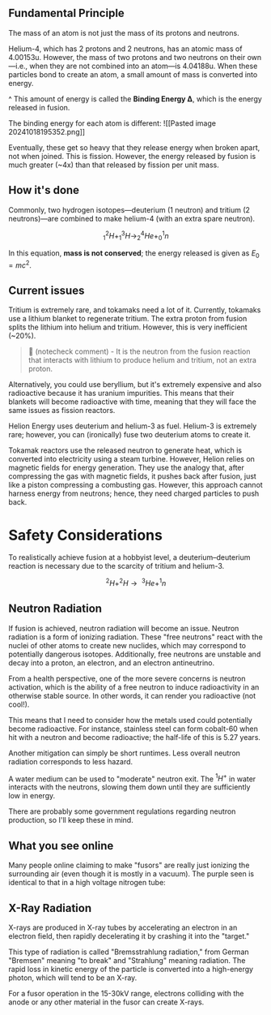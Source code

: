 ## Fundamental Principle
The mass of an atom is not just the mass of its protons and neutrons.

Helium-4, which has 2 protons and 2 neutrons, has an atomic mass of 4.00153u. However, the mass of two protons and two neutrons on their own—i.e., when they are not combined into an atom—is 4.04188u. When these particles bond to create an atom, a small amount of mass is converted into energy.

^ This amount of energy is called the **Binding Energy ∆**, which is the energy released in fusion.

The binding energy for each atom is different:
![[Pasted image 20241018195352.png]]

Eventually, these get so heavy that they release energy when broken apart, not when joined. This is fission. However, the energy released by fusion is much greater (~4x) than that released by fission per unit mass.

## How it's done
Commonly, two hydrogen isotopes—deuterium (1 neutron) and tritium (2 neutrons)—are combined to make helium-4 (with an extra spare neutron). 

$$^2_1H + ^3_1H \rightarrow _2^4He+^1_0n$$

In this equation, **mass is not conserved**; the energy released is given as $E_0 = mc^2$.

## Current issues
Tritium is extremely rare, and tokamaks need a lot of it.
Currently, tokamaks use a lithium blanket to regenerate tritium. The extra proton from fusion splits the lithium into helium and tritium. However, this is very inefficient (~20%).

> 🤖 (notecheck comment) - It is the neutron from the fusion reaction that interacts with lithium to produce helium and tritium, not an extra proton.

Alternatively, you could use beryllium, but it's extremely expensive and also radioactive because it has uranium impurities. This means that their blankets will become radioactive with time, meaning that they will face the same issues as fission reactors.

Helion Energy uses deuterium and helium-3 as fuel. Helium-3 is extremely rare; however, you can (ironically) fuse two deuterium atoms to create it. 

Tokamak reactors use the released neutron to generate heat, which is converted into electricity using a steam turbine. However, Helion relies on magnetic fields for energy generation. They use the analogy that, after compressing the gas with magnetic fields, it pushes back after fusion, just like a piston compressing a combusting gas. However, this approach cannot harness energy from neutrons; hence, they need charged particles to push back.

# Safety Considerations

To realistically achieve fusion at a hobbyist level, a deuterium–deuterium reaction is necessary due to the scarcity of tritium and helium-3.

$$^2H+^2H \rightarrow\ ^3He + ^1n$$

## Neutron Radiation

If fusion is achieved, neutron radiation will become an issue. Neutron radiation is a form of ionizing radiation. These "free neutrons" react with the nuclei of other atoms to create new nuclides, which may correspond to potentially dangerous isotopes. Additionally, free neutrons are unstable and decay into a proton, an electron, and an electron antineutrino.

From a health perspective, one of the more severe concerns is neutron activation, which is the ability of a free neutron to induce radioactivity in an otherwise stable source. In other words, it can render you radioactive (not cool!).

This means that I need to consider how the metals used could potentially become radioactive. For instance, stainless steel can form cobalt-60 when hit with a neutron and become radioactive; the half-life of this is 5.27 years.

Another mitigation can simply be short runtimes. Less overall neutron radiation corresponds to less hazard.

A water medium can be used to "moderate" neutron exit. The $^1H^+$ in water interacts with the neutrons, slowing them down until they are sufficiently low in energy.

There are probably some government regulations regarding neutron production, so I'll keep these in mind.

## What you see online
Many people online claiming to make "fusors" are really just ionizing the surrounding air (even though it is mostly in a vacuum). The purple seen is identical to that in a high voltage nitrogen tube: 

## X-Ray Radiation

X-rays are produced in X-ray tubes by accelerating an electron in an electron field, then rapidly decelerating it by crashing it into the "target."

This type of radiation is called "Bremsstrahlung radiation," from German "Bremsen" meaning "to break" and "Strahlung" meaning radiation. The rapid loss in kinetic energy of the particle is converted into a high-energy photon, which will tend to be an X-ray.

For a fusor operation in the 15-30kV range, electrons colliding with the anode or any other material in the fusor can create X-rays.